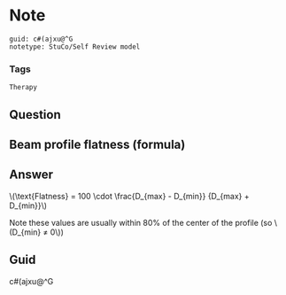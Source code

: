 # Note
```
guid: c#(ajxu@^G
notetype: StuCo/Self Review model
```

### Tags
```
Therapy
```

## Question
<h2>Beam profile flatness (formula)</h2>

## Answer
<section>
<p>\(\text{Flatness} = 100 \cdot \frac{D_{max} - D_{min}} {D_{max} + D_{min}}\)</p>
<p>Note these values are usually within 80% of the center of the profile (so \(D_{min} ≠ 0\))</p>


</section>

## Guid
c#(ajxu@^G
